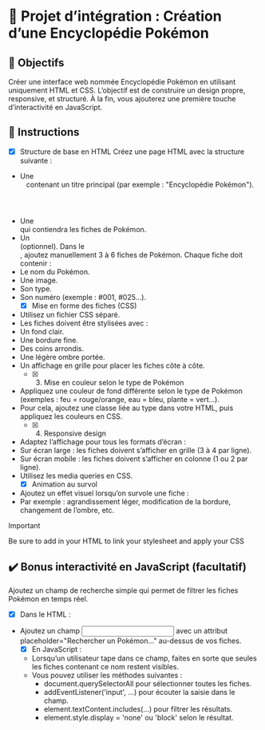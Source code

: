 # :notebook: Projet d’intégration : Création d’une Encyclopédie Pokémon

## :dart: Objectifs
Créer une interface web nommée Encyclopédie Pokémon en utilisant uniquement HTML et CSS. L’objectif est de construire un design propre, responsive, et structuré. À la fin, vous ajouterez une première touche d’interactivité en JavaScript.

## :pushpin: Instructions
   - [x] Structure de base en HTML
Créez une page HTML avec la structure suivante :
* Une <header> contenant un titre principal (par exemple : "Encyclopédie Pokémon").
* Une <main> qui contiendra les fiches de Pokémon.
* Un <footer> (optionnel).
Dans le <main>, ajoutez manuellement 3 à 6 fiches de Pokémon. Chaque fiche doit contenir :
* Le nom du Pokémon.
* Une image.
* Son type.
* Son numéro (exemple : #001, #025...).
   - [x] Mise en forme des fiches (CSS)
* Utilisez un fichier CSS séparé.
* Les fiches doivent être stylisées avec :
* Un fond clair.
* Une bordure fine.
* Des coins arrondis.
* Une légère ombre portée.
* Un affichage en grille pour placer les fiches côte à côte.
   - [x] 3. Mise en couleur selon le type de Pokémon
* Appliquez une couleur de fond différente selon le type de Pokémon (exemples : feu = rouge/orange, eau = bleu, plante = vert...).
* Pour cela, ajoutez une classe liée au type dans votre HTML, puis appliquez les couleurs en CSS.
   - [x] 4. Responsive design
* Adaptez l’affichage pour tous les formats d’écran :
* Sur écran large : les fiches doivent s’afficher en grille (3 à 4 par ligne).
* Sur écran mobile : les fiches doivent s’afficher en colonne (1 ou 2 par ligne).
* Utilisez les media queries en CSS.
   - [x] Animation au survol
* Ajoutez un effet visuel lorsqu’on survole une fiche :
* Par exemple : agrandissement léger, modification de la bordure, changement de l’ombre, etc.
  
>[!IMPORTANT]
>Be sure to add <link rel="stylesheet" href="styles.css"> in your HTML to link your stylesheet and apply your CSS

## :heavy_check_mark: Bonus interactivité en JavaScript (facultatif) 
   Ajoutez un champ de recherche simple qui permet de filtrer les fiches Pokémon en temps réel.
   - [x] Dans le HTML :
* Ajoutez un champ <input type="text"> avec un attribut placeholder="Rechercher un Pokémon..." au-dessus de vos fiches.
   - [x] En JavaScript :
    * Lorsqu’un utilisateur tape dans ce champ, faites en sorte que seules les fiches contenant ce nom restent visibles.
    * Vous pouvez utiliser les méthodes suivantes :
        * document.querySelectorAll pour sélectionner toutes les fiches.
        * addEventListener('input', ...) pour écouter la saisie dans le champ.
        * element.textContent.includes(...) pour filtrer les résultats.
        * element.style.display = 'none' ou 'block' selon le résultat.
